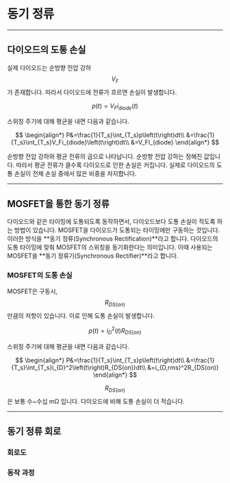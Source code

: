 # 동기 정류

---

## 다이오드의 도통 손실

실제 다이오드는 순방향 전압 강하 $$V_F$$가 존재합니다.
따라서 다이오드에 전류가 흐르면 손실이 발생합니다.

$$
p\left(t\right)=V_Fi_{diode}\left(t\right)
$$

스위칭 주기에 대해 평균을 내면 다음과 같습니다.

$$
\begin{align*}
P&=\frac{1}{T_s}\int_{T_s}p\left(t\right)dt\\
&=\frac{1}{T_s}\int_{T_s}V_Fi_{diode}\left(t\right)dt\\
&=V_FI_{diode}
\end{align*}
$$

순방향 전압 강하와 평균 전류의 곱으로 나타납니다.
순방향 전압 강하는 정해진 값입니다.
따라서 평균 전류가 클수록 다이오드로 인한 손실은 커집니다.
실제로 다이오드의 도통 손실이 전체 손실 중에서 많은 비중을 차지합니다.

---

## MOSFET을 통한 동기 정류

다이오드와 같은 타이밍에 도통되도록 동작하면서, 다이오드보다 도통 손실이 작도록 하는 방법이 있습니다.
MOSFET을 다이오드가 도통되는 타이밍에만 구동하는 것입니다.
이러한 방식을 **동기 정류(Synchronous Rectification)**라고 합니다.
다이오드의 도통 타이밍에 맞춰 MOSFET의 스위칭을 동기화한다는 의미입니다.
이때 사용되는 MOSFET을 **동기 정류기(Synchronous Rectifier)**라고 합니다.

### MOSFET의 도통 손실

MOSFET은 구동시, $$R_{DS(on)}$$만큼의 저항이 있습니다.
이로 인해 도통 손실이 발생합니다.

$$
p\left(t\right)=i_{D}^2\left(t\right)R_{DS(on)}
$$

스위칭 주기에 대해 평균을 내면 다음과 같습니다.

$$
\begin{align*}
P&=\frac{1}{T_s}\int_{T_s}p\left(t\right)dt\\
&=\frac{1}{T_s}\int_{T_s}i_{D}^2\left(t\right)R_{DS(on)}dt\\
&=i_{D,rms}^2R_{DS(on)}
\end{align*}
$$

$$R_{DS(on)}$$은 보통 수~수십 mΩ 입니다.
다이오드에 비해 도통 손실이 더 적습니다.

---

## 동기 정류 회로

### 회로도

### 동작 과정
